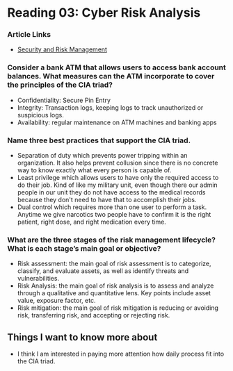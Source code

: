 # Reading 03: Cyber Risk Analysis 

### Article Links
- [Security and Risk Management](https://resources.infosecinstitute.com/certification/security-risk-management/)

### Consider a bank ATM that allows users to access bank account balances. What measures can the ATM incorporate to cover the principles of the CIA triad?
- Confidentiality: Secure Pin Entry
- Integrity: Transaction logs, keeping logs to track unauthorized or suspicious logs. 
- Availability: regular maintenance on ATM machines and banking apps
### Name three best practices that support the CIA triad.
- Separation of duty which prevents power tripping within an organization. It also helps prevent collusion since there is no concrete way to know exactly what every person is capable of. 
- Least privilege which allows users to have only the required access to do their job. Kind of like my military unit, even though there our admin people in our unit they do not have access to the medical records because they don't need to have that to accomplish their jobs. 
- Dual control which requires more than one user to perform a task. Anytime we give narcotics two people have to confirm it is the right patient, right dose, and right medication every time.
### What are the three stages of the risk management lifecycle? What is each stage’s main goal or objective?
- Risk assessment: the main goal of risk assessment is to categorize, classify, and evaluate assets, as well as identify threats and vulnerabilities. 
- Risk Analysis: the main goal of risk analysis is to assess and analyze through a qualitative and quantitative lens. Key points include asset value, exposure factor, etc. 
- Risk mitigation: the main goal of risk mitigation is reducing or avoiding risk, transferring risk, and accepting or rejecting risk. 

## Things I want to know more about
- I think I am interested in paying more attention how daily process fit into the CIA triad. 